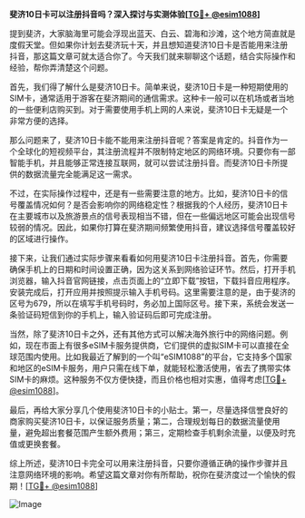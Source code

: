 **斐济10日卡可以注册抖音吗？深入探讨与实测体验[[TG💪+ @esim1088](https://t.me/s/esim1088)]**

提到斐济，大家脑海里可能会浮现出蓝天、白云、碧海和沙滩，这个地方简直就是度假天堂。但如果你计划去斐济玩十天，并且想知道斐济10日卡是否能用来注册抖音，那这篇文章可就太适合你了。今天我们就来聊聊这个话题，结合实际操作和经验，帮你弄清楚这个问题。

首先，我们得了解什么是斐济10日卡。简单来说，斐济10日卡是一种短期使用的SIM卡，通常适用于游客在斐济期间的通信需求。这种卡一般可以在机场或者当地的一些便利店购买到。对于需要使用手机上网的人来说，斐济10日卡无疑是一个非常方便的选择。

那么问题来了，斐济10日卡能不能用来注册抖音呢？答案是肯定的。抖音作为一个全球化的短视频平台，其注册流程并不限制特定地区的网络环境。只要你有一部智能手机，并且能够正常连接互联网，就可以尝试注册抖音。而斐济10日卡所提供的数据流量完全能满足这一需求。

不过，在实际操作过程中，还是有一些需要注意的地方。比如，斐济10日卡的信号覆盖情况如何？是否会影响你的网络稳定性？根据我的个人经历，斐济10日卡在主要城市以及旅游景点的信号表现相当不错，但在一些偏远地区可能会出现信号较弱的情况。因此，如果你打算在斐济期间频繁使用抖音，建议选择信号覆盖较好的区域进行操作。

接下来，让我们通过实际步骤来看看如何用斐济10日卡注册抖音。首先，你需要确保手机上的日期和时间设置正确，因为这关系到网络验证环节。然后，打开手机浏览器，输入抖音官网链接，点击页面上的“立即下载”按钮，下载抖音应用程序。安装完成后，打开应用并按照提示输入手机号码。这里需要注意的是，由于斐济的区号为679，所以在填写手机号码时，务必加上国际区号。接下来，系统会发送一条验证码短信到你的手机上，输入验证码后即可完成注册。

当然，除了斐济10日卡之外，还有其他方式可以解决海外旅行中的网络问题。例如，现在市面上有很多eSIM卡服务提供商，它们提供的虚拟SIM卡可以直接在全球范围内使用。比如我最近了解到的一个叫“eSIM1088”的平台，它支持多个国家和地区的eSIM卡服务，用户只需在线下单，就能轻松激活使用，省去了携带实体SIM卡的麻烦。这种服务不仅方便快捷，而且价格也相对实惠，值得考虑[[TG💪+ @esim1088](https://t.me/s/esim1088)]。

最后，再给大家分享几个使用斐济10日卡的小贴士。第一，尽量选择信誉良好的商家购买斐济10日卡，以保证服务质量；第二，合理规划每日的数据流量使用量，避免超出套餐范围产生额外费用；第三，定期检查手机剩余流量，以便及时充值或更换套餐。

综上所述，斐济10日卡完全可以用来注册抖音，只要你遵循正确的操作步骤并且注意网络环境的影响。希望这篇文章对你有所帮助，祝你在斐济度过一个愉快的假期！[[TG💪+ @esim1088](https://t.me/s/esim1088)]  

![Image](https://i.postimg.cc/4NQfJmqS/Snipaste-2025-05-13-00-14-12.png)